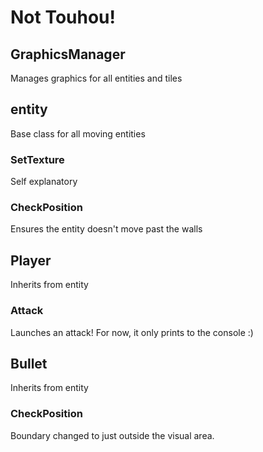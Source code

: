 # Not Touhou!

## GraphicsManager
Manages graphics for all entities and tiles


## entity
Base class for all moving entities
### SetTexture
Self explanatory
### CheckPosition
Ensures the entity doesn't move past the walls

## Player
Inherits from entity
### Attack
Launches an attack!
For now, it only prints to the console :)

## Bullet
Inherits from entity
### CheckPosition
Boundary changed to just outside the visual area.

